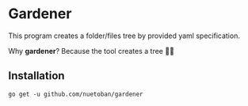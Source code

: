 # Gardener

This program creates a folder/files tree by provided yaml specification.

Why **gardener**? Because the tool creates a tree 🤷‍♂️

## Installation

```
go get -u github.com/nuetoban/gardener
```

